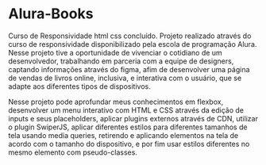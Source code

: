 # Alura-Books
Curso de Responsividade html css concluído. 
Projeto realizado através do curso de responsividade disponibilizado pela escola de programação Alura.
Nesse projeto tive a oportunidade de vivenciar o cotidiano de um desenvolvedor, trabalhando em parceria com a equipe de designers, 
captando informações através do figma, afim de desenvolver uma página de vendas de livros online, inclusiva, e interativa com o usuário, 
que se adapte aos diferentes  tipos de dispositivos.


Nesse projeto pode aprofundar meus conhecimentos em flexbox, desenvolver um menu interativo com HTML e CSS através da edição de inputs e seus placeholders,
aplicar plugins externos através de CDN, utilizar o plugin SwiperJS, aplicar diferentes estilos para diferentes tamanhos de tela usando media queries,
retirendo e aplicando elementos na tela de acordo com o tamanho do dispositivo, e por fim usar estilos diferentes no mesmo elemento com pseudo-classes.
